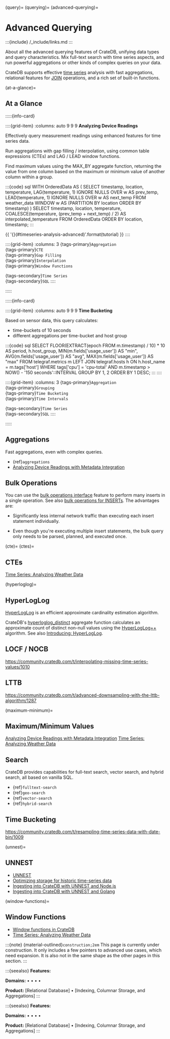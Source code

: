 (query)=
(querying)=
(advanced-querying)=
# Advanced Querying

:::{include} /_include/links.md
:::

About all the advanced querying features of CrateDB, unifying data types
and query characteristics. Mix full-text search with time series aspects,
and run powerful aggregations or other kinds of complex queries on your data.

CrateDB supports effective [time series](#timeseries) analysis with fast
aggregations, relational features for [JOIN](#join) operations, and a rich
set of built-in functions.


(at-a-glance)=
## At a Glance

:::::{info-card}

::::{grid-item}
:columns: auto 9 9 9
**Analyzing Device Readings**

Effectively query measurement readings using enhanced features for time series data.

Run aggregations with gap filling / interpolation, using common
table expressions (CTEs) and LAG / LEAD window functions.

Find maximum values using the MAX_BY aggregate function, returning
the value from one column based on the maximum or minimum value of another
column within a group.

:::{code} sql
WITH OrderedData AS (
  SELECT timestamp,
    location,
    temperature,
    LAG(temperature, 1) IGNORE NULLS OVER w AS prev_temp,
    LEAD(temperature, 1) IGNORE NULLS OVER w AS next_temp
  FROM weather_data
  WINDOW w AS (PARTITION BY location ORDER BY timestamp)
)
SELECT
  timestamp,
  location,
  temperature,
  COALESCE(temperature, (prev_temp + next_temp) / 2)
    AS interpolated_temperature
FROM OrderedData
ORDER BY location, timestamp;
:::

{{ '{}(#timeseries-analysis-advanced)'.format(tutorial) }}
::::

::::{grid-item}
:columns: 3
{tags-primary}`Aggregation` \
{tags-primary}`CTE` \
{tags-primary}`Gap Filling` \
{tags-primary}`Interpolation` \
{tags-primary}`Window Functions`

{tags-secondary}`Time Series` \
{tags-secondary}`SQL`
::::

:::::


:::::{info-card}

::::{grid-item}
:columns: auto 9 9 9
**Time Bucketing**

Based on sensor data, this query calculates:
- time-buckets of 10 seconds
- different aggregations per time-bucket and host group

:::{code} sql
SELECT
  FLOOR(EXTRACT(epoch FROM m.timestamp) / 10) * 10 AS period,
  h.host_group,
  MIN(m.fields['usage_user']) AS "min",
  AVG(m.fields['usage_user']) AS "avg",
  MAX(m.fields['usage_user']) AS "max"
FROM telegraf.metrics m
LEFT JOIN telegraf.hosts h ON h.host_name = m.tags['host']
WHERE tags['cpu'] = 'cpu-total'
  AND m.timestamp > NOW() - '150 seconds'::INTERVAL
GROUP BY 1, 2
ORDER BY 1 DESC;
:::
::::

::::{grid-item}
:columns: 3
{tags-primary}`Aggregation` \
{tags-primary}`Grouping` \
{tags-primary}`Time Bucketing` \
{tags-primary}`Time Intervals`

{tags-secondary}`Time Series` \
{tags-secondary}`SQL`
::::

:::::


## Aggregations
Fast aggregations, even with complex queries.
- {ref}`aggregations`
- [Analyzing Device Readings with Metadata Integration]

## Bulk Operations

You can use the [bulk operations interface] feature to perform many inserts in
a single operation. See also [bulk operations for INSERTs].
The advantages are:

- Significantly less internal network traffic than executing each insert
  statement individually.

- Even though you're executing multiple insert statements, the bulk query
  only needs to be parsed, planned, and executed once.


(cte)=
(ctes)=
## CTEs
[Time Series: Analyzing Weather Data]


(hyperloglog)=
## HyperLogLog

[HyperLogLog] is an efficient approximate cardinality estimation algorithm.

CrateDB's [hyperloglog_distinct] aggregate function calculates an approximate
count of distinct non-null values using the [HyperLogLog++] algorithm.
See also [Introducing: HyperLogLog].


## LOCF / NOCB
https://community.cratedb.com/t/interpolating-missing-time-series-values/1010


## LTTB
https://community.cratedb.com/t/advanced-downsampling-with-the-lttb-algorithm/1287

(maximum-minimum)=
## Maximum/Minimum Values
[Analyzing Device Readings with Metadata Integration]
[Time Series: Analyzing Weather Data]

## Search
CrateDB provides capabilities for full-text search, vector search, and hybrid
search, all based on vanilla SQL.

- {ref}`fulltext-search`
- {ref}`geo-search`
- {ref}`vector-search`
- {ref}`hybrid-search`


## Time Bucketing
https://community.cratedb.com/t/resampling-time-series-data-with-date-bin/1009

(unnest)=
## UNNEST
- [UNNEST]
- [Optimizing storage for historic time-series data]
- [Ingesting into CrateDB with UNNEST and Node.js]
- [Ingesting into CrateDB with UNNEST and Golang]

(window-functions)=
## Window Functions
- [Window functions in CrateDB]
- [Time Series: Analyzing Weather Data]



:::{note}
{material-outlined}`construction;2em` This page is currently under construction.
It only includes a few pointers to advanced use cases, which need expansion.
It is also not in the same shape as the other pages in this section.
:::


:::{seealso}
**Features:**
[](#relational)

**Domains:**
[](#metrics-store) •
[](#analytics) •
[](#industrial) •
[](#timeseries) •
[](#machine-learning)

**Product:**
[Relational Database] •
[Indexing, Columnar Storage, and Aggregations]
:::


:::{seealso}
**Features:**
[](#relational)

**Domains:**
[](#metrics-store) •
[](#analytics) •
[](#industrial) •
[](#timeseries) •
[](#machine-learning)

**Product:**
[Relational Database] •
[Indexing, Columnar Storage, and Aggregations]
:::


[Analyzing Device Readings with Metadata Integration]: #timeseries-analysis-metadata
[bulk operations interface]: inv:crate-reference#http-bulk-ops
[bulk operations for INSERTs]: #inserts_bulk_operations
[HyperLogLog]: https://en.wikipedia.org/wiki/HyperLogLog
[HyperLogLog++]: https://research.google/pubs/hyperloglog-in-practice-algorithmic-engineering-of-a-state-of-the-art-cardinality-estimation-algorithm/
[hyperloglog_distinct]: inv:crate-reference#aggregation-hyperloglog-distinct
[Ingesting into CrateDB with UNNEST and Golang]: https://community.cratedb.com/t/connecting-to-cratedb-from-go/642#unnest-5
[Ingesting into CrateDB with UNNEST and Node.js]: https://community.cratedb.com/t/connecting-to-cratedb-with-node-js/751#ingesting-into-cratedb-with-unnest-3
[Introducing: HyperLogLog]: https://cratedb.com/blog/feature-focus-making-things-hyper-fast-fast
[Optimizing storage for historic time-series data]: https://community.cratedb.com/t/optimizing-storage-for-historic-time-series-data/762
[Time Series: Analyzing Weather Data]: #timeseries-analysis-weather
[UNNEST]: #inserts_unnest
[Window functions in CrateDB]: https://community.cratedb.com/t/window-functions-in-cratedb/1398
